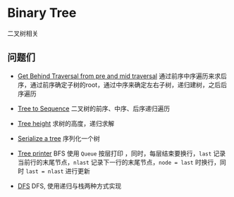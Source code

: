 # Binary Tree

二叉树相关

## 问题们

* [Get Behind Traversal from pre and mid traversal](PreMidGetBehind.java)
通过前序中序遍历来求后序，通过前序确定子树的root，通过中序来确定左右子树，递归建树，之后后序遍历

* [Tree to Sequence](TreeToSequence.java)
二叉树的前序、中序、后序递归遍历

* [Tree height](TreeHeight.java)
求树的高度，递归求解

* [Serialize a tree](TreeToString.java)
序列化一个树

* [Tree printer](TreePrinter.java)
BFS 使用 `Queue` 按层打印 ，同时，每层结束要换行，`last` 记录当前行的末尾节点，`nlast` 记录下一行的末尾节点，`node = last` 时换行，同时 `last = nlast` 进行更新

* [DFS](DFS.java)
DFS, 使用递归与栈两种方式实现

